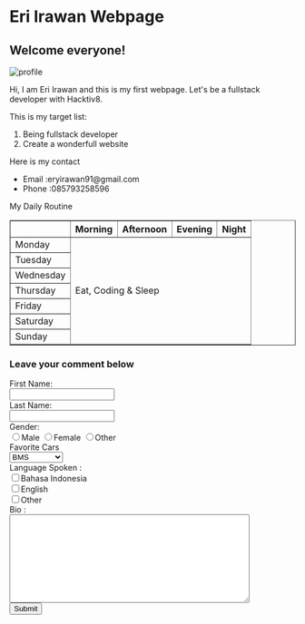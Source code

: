 <!DOCTYPE html>
<html>
  <head>
    <title>Course at Hacktiv8</title>
    <link href="style.css" rel="stylesheet" type="text/css" media="screen">
  </head>
  <body>
    <div class="header">
      <h1>Eri Irawan Webpage</h1>
      <h2>Welcome everyone!</h2>
    </div>
    <div class="body">
      <img id="photo" src=".../Week1/Day4/htmlcss1-img_bike.png" alt="profile">
      <p>Hi, I am Eri Irawan and this is my first webpage. Let's be a fullstack developer with Hacktiv8.</p>
      <p>This is my target list:</p>
      <ol>
        <li>Being fullstack developer</li>
        <li>Create a wonderfull website</li>
      </ol>
      <p>Here is my contact</p>
      <ul>
        <li>Email	:eryirawan91@gmail.com</li>
        <li>Phone	:085793258596</li>
      </ul>
      <p>My Daily Routine</p>
      <table border="1">
        <thead>
          <tr>
            <th></th>
            <th>Morning</th>
            <th>Afternoon</th>
            <th>Evening</th>
             <th>Night</th>
          </tr>
        </thead>
        <tbody>
          <tr>
            <td>Monday</td>
            <td rowspan="7" colspan="4">Eat, Coding & Sleep</td>
          </tr>
          <tr>
            <td>Tuesday</td>
          </tr>
          <tr>
            <td>Wednesday</td>
          </tr>
          <tr>
            <td>Thursday</td>
          </tr>
          <tr>
            <td>Friday</td>
          </tr>
          <tr>
            <td>Saturday</td>
          </tr>
          <tr>
            <td>Sunday</td>
          </tr>
        </tbody>
      </table>
    </div>
    <div class="comment">
      <h3>Leave your comment below</h3>
      <form action="#" method="post">
        <div>
          <label>First Name:</label><br>
          <input name="first-name" type="text"/><br>
          <label>Last Name:</label><br>
          <input name="last-name" type="text"/>
        </div>
        <div>
          <label>Gender:</label><br>
          <input type="radio" name="gender" value="male"/>Male
          <input type="radio" name="gender" value="female"/>Female
          <input type="radio" name="gender" value="other"/>Other
        </div>
        <div>
          <label>Favorite Cars</label><br>
          <select id="list" name="favoriteCars">
            <option value="bmw">BMS</option>
            <option value="ferarri">Ferarri</option>
            <option value="civic">Honda Civic</option>
          </select>
        </div>
        <div>
          <label>Language Spoken :</label><br>
          <input type="checkbox" name="language" value="bahasa indonesia"/>Bahasa Indonesia<br>
          <input type="checkbox" name="language" value="english"/>English<br>
          <input type="checkbox" name="language" value="other"/>Other<br>
        </div>
        <div>
          <label>Bio :</label><br>
          <textarea cols="50" rows="10" name="bio"></textarea>
        </div>
        <button type="submit">Submit</button>
      </form>
    </div>
  </body>
</html>
